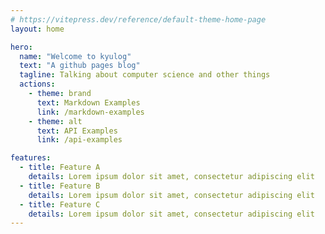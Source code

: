 ```yaml
---
# https://vitepress.dev/reference/default-theme-home-page
layout: home

hero:
  name: "Welcome to kyulog"
  text: "A github pages blog"
  tagline: Talking about computer science and other things
  actions:
    - theme: brand
      text: Markdown Examples
      link: /markdown-examples
    - theme: alt
      text: API Examples
      link: /api-examples

features:
  - title: Feature A
    details: Lorem ipsum dolor sit amet, consectetur adipiscing elit
  - title: Feature B
    details: Lorem ipsum dolor sit amet, consectetur adipiscing elit
  - title: Feature C
    details: Lorem ipsum dolor sit amet, consectetur adipiscing elit
---
```

